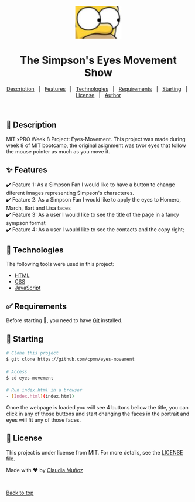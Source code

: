 <div align="center" id="top"> 
  <img src="./images/eyes.jpg" alt="Eyes Movement" />
  <!-- <a href="https://eyesmovement.netlify.app">Demo</a> -->
</div>

<h1 align="center">The Simpson's Eyes Movement Show</h1>

<p align="center">
  <a href="#dart-about">Description</a> &#xa0; | &#xa0; 
  <a href="#sparkles-features">Features</a> &#xa0; | &#xa0;
  <a href="#rocket-technologies">Technologies</a> &#xa0; | &#xa0;
  <a href="#white_check_mark-requirements">Requirements</a> &#xa0; | &#xa0;
  <a href="#checkered_flag-starting">Starting</a> &#xa0; | &#xa0;
  <a href="#memo-license">License</a> &#xa0; | &#xa0;
  <a href="https://github.com/cpmn" target="_blank">Author</a>
</p>

<br>

## :dart: Description ##

MIT xPRO Week 8 Project: Eyes-Movement. This project was made during week 8 of MIT bootcamp, the original asignment was 
twor eyes that follow the mouse pointer as much as you move it. 

## :sparkles: Features ##

:heavy_check_mark: Feature 1: As a Simpson Fan I would like to have a button to change diferent images representing Simpson's characteres.\
:heavy_check_mark: Feature 2: As a Simpson Fan I would like to apply the eyes to  Homero, March, Bart and Lisa faces\
:heavy_check_mark: Feature 3: As a user I would like to see the title of the page in a fancy sympson format\
:heavy_check_mark: Feature 4: As a user I would like to see the contacts and the copy right;

## :rocket: Technologies ##

The following tools were used in this project:

- [HTML](https://www.w3schools.com/html/)
- [CSS](https://www.w3schools.com/css/)
- [JavaScript](https://www.w3schools.com/js/)

## :white_check_mark: Requirements ##

Before starting :checkered_flag:, you need to have [Git](https://git-scm.com) installed.

## :checkered_flag: Starting ##

```bash
# Clone this project
$ git clone https://github.com/cpmn/eyes-movement

# Access
$ cd eyes-movement

# Run index.html in a browser
- [Index.html](index.html)
```
Once the webpage is loaded you will see 4 buttons bellow the title, you can click in any of those buttons and start changing the faces in the portrait and eyes will fit any of those faces.

## :memo: License ##

This project is under license from MIT. For more details, see the [LICENSE](LICENSE) file.


Made with :heart: by <a href="https://github.com/cpmn" target="_blank">Claudia Muñoz</a>

&#xa0;

<a href="#top">Back to top</a>
